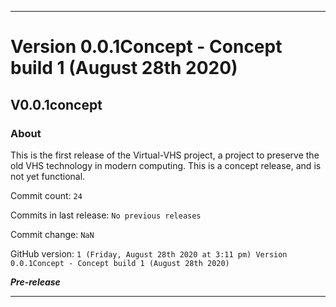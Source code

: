 
***

# Version 0.0.1Concept - Concept build 1 (August 28th 2020)

## V0.0.1concept

### About

This is the first release of the Virtual-VHS project, a project to preserve the old VHS technology in modern computing. This is a concept release, and is not yet functional.

Commit count: `24`

Commits in last release: `No previous releases`

Commit change: `NaN`

GitHub version: `1 (Friday, August 28th 2020 at 3:11 pm) Version 0.0.1Concept - Concept build 1 (August 28th 2020)`

***Pre-release***

***
